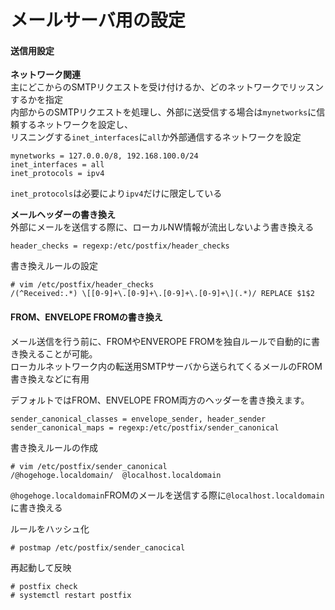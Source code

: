 # メールサーバ用の設定

#### 送信用設定

**ネットワーク関連**  
主にどこからのSMTPリクエストを受け付けるか、どのネットワークでリッスンするかを指定  
内部からのSMTPリクエストを処理し、外部に送受信する場合は`mynetworks`に信頼するネットワークを設定し、  
リスニングする`inet_interfaces`に`all`か外部通信するネットワークを設定  

```
mynetworks = 127.0.0.0/8, 192.168.100.0/24
inet_interfaces = all
inet_protocols = ipv4
```

`inet_protocols`は必要により`ipv4`だけに限定している  

**メールヘッダーの書き換え**  
外部にメールを送信する際に、ローカルNW情報が流出しないよう書き換える  

```
header_checks = regexp:/etc/postfix/header_checks
```

書き換えルールの設定  

```
# vim /etc/postfix/header_checks
/(^Received:.*) \[[0-9]+\.[0-9]+\.[0-9]+\.[0-9]+\](.*)/ REPLACE $1$2
```

#### FROM、ENVELOPE FROMの書き換え
メール送信を行う前に、FROMやENVEROPE FROMを独自ルールで自動的に書き換えることが可能。  
ローカルネットワーク内の転送用SMTPサーバから送られてくるメールのFROM書き換えなどに有用  


デフォルトではFROM、ENVELOPE FROM両方のヘッダーを書き換えます。

```
sender_canonical_classes = envelope_sender, header_sender
sender_canonical_maps = regexp:/etc/postfix/sender_canonical
```

書き換えルールの作成  

```
# vim /etc/postfix/sender_canonical
/@hogehoge.localdomain/  @localhost.localdomain
```

`@hogehoge.localdomain`FROMのメールを送信する際に`@localhost.localdomain`に書き換える  

ルールをハッシュ化  

```
# postmap /etc/postfix/sender_canocical
```

再起動して反映  

```
# postfix check
# systemctl restart postfix
```
